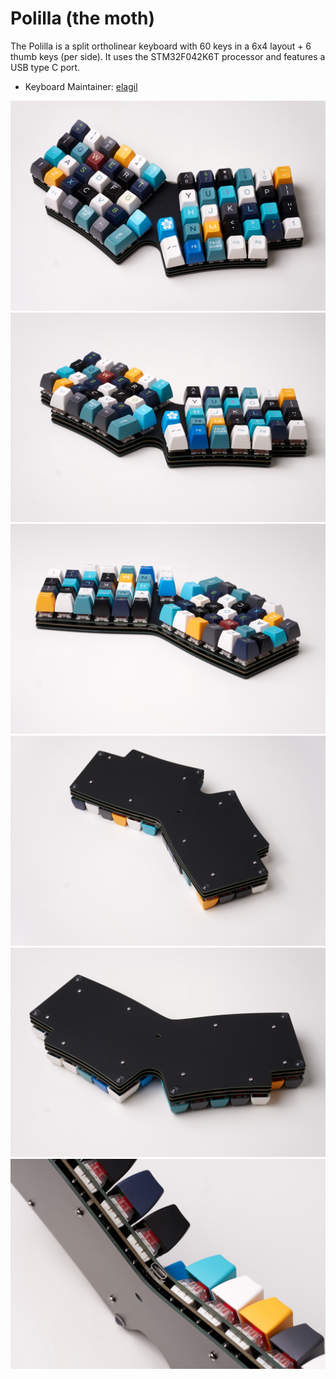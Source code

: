 # Polilla (the moth)

The Polilla is a split ortholinear keyboard with 60 keys in a 6x4 layout + 6 thumb keys (per side). It uses the STM32F042K6T processor and features a USB type C port.

* Keyboard Maintainer: [elagil](https://github.com/elagil)
  

![Top view](/img/1.jpg)
![Top view](/img/2.jpg)
![Front view](/img/3.jpg)
![Bottom front view](/img/4.jpg)
![Bottom back view](/img/5.jpg)
![Port view](/img/6.jpg)